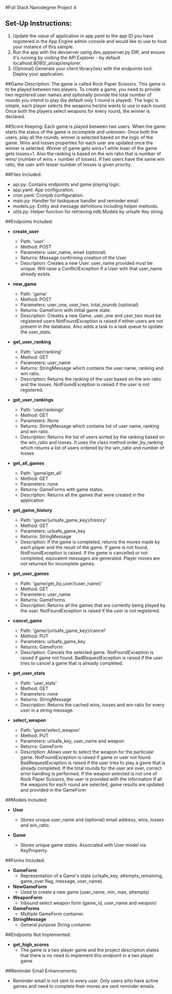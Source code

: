 #Full Stack Nanodegree Project 4

## Set-Up Instructions:
1.  Update the value of application in app.yaml to the app ID you have registered
 in the App Engine admin console and would like to use to host your instance of this sample.
1.  Run the app with the devserver using dev_appserver.py DIR, and ensure it's
 running by visiting the API Explorer - by default localhost:8080/_ah/api/explorer.
1.  (Optional) Generate your client library(ies) with the endpoints tool.
 Deploy your application.
 
 
##Game Description:
The game is called Rock Paper Scissors. This game is to be played between two players. To create a
game, you need to provide two registered user names and optionally provide the total number of rounds
you intend to play (by default only 1 round is played). The logic is simple, each player selects the 
weapons he/she wants to use in each round. Once both the players select weapons for every round, the 
winner is declared. 

##Score Keeping:
Each game is played between two users. When the game starts the status of the game is incomplete and unknown. Once both the users, play all the rounds, winner is selected based on the logic of the game.
Wins and losses properties for each user are updated once the winner is selected. Winner of game gets 
wins+1 while loser of the game gets losses+1. Also the ranking is based on the win ratio that is number
of wins/ (number of wins + number of losses). If two users have the same win ratio, the user with lesser
number of losses is given priority.

##Files Included:
 - api.py: Contains endpoints and game playing logic.
 - app.yaml: App configuration.
 - cron.yaml: Cronjob configuration.
 - main.py: Handler for taskqueue handler and reminder email
 - models.py: Entity and message definitions including helper methods.
 - utils.py: Helper function for retrieving ndb.Models by urlsafe Key string.

##Endpoints Included:
 - **create_user**
    - Path: 'user'
    - Method: POST
    - Parameters: user_name, email (optional)
    - Returns: Message confirming creation of the User.
    - Description: Creates a new User. user_name provided must be unique. Will 
    raise a ConflictException if a User with that user_name already exists.
    
 - **new_game**
    - Path: 'game'
    - Method: POST
    - Parameters: user_one, user_two, total_rounds (optional)
    - Returns: GameForm with initial game state.
    - Description: Creates a new Game. user_one and user_two must be registered users
      NotFoundException is raised if either users are not present in the database.
      Also adds a task to a task queue to update the user_stats.

- **get_user_ranking**
    - Path: 'user/ranking'
    - Method: GET
    - Parameters: user_name
    - Returns: StringMessage which contains the user name, ranking and win ratio.
    - Description: Returns the ranking of the user based on the win ratio and the losses.
      NotFoundException is raised if the user is not registered.

 - **get_user_rankings**
    - Path: 'user/rankings'
    - Method: GET
    - Parameters: None
    - Returns: StringMessage which contains list of user name, ranking and win ratio.
    - Description: Returns the list of users sorted by the ranking based on the win_ratio
      and losses. It uses the class method order_by_ranking which returns a list of users
      ordered by the win_ratio and number of losses
    
 - **get_all_games**
    - Path: 'game/get_all'
    - Method: GET
    - Parameters: none
    - Returns: GameForms with game states.
    - Description: Returns all the games that were created in the application
    
 - **get_game_history**
    - Path: 'game/{urlsafe_game_key}/history'
    - Method: GET
    - Parameters: urlsafe_game_key
    - Returns: StringMessage
    - Description: If the game is completed, returns the moves made by each player 
      and the result of the game. If game is not found, NotFoundException is raised.
      If the game is cancelled or not completed, equivalent messages are generated.
      Player moves are not returned for incomplete games. 
    
 - **get_user_games**
    - Path: 'game/get_by_user/{user_name}'
    - Method: GET
    - Parameters: user_name
    - Returns: GameForms 
    - Description: Returns all the games that are currently being played by the user.
      NotFoundException is raised if the user is not registered.
    
 - **cancel_game**
    - Path: 'game/{urlsafe_game_key}/cancel'
    - Method: PUT
    - Parameters: urlsafe_game_key
    - Returns: GameForm
    - Description: Cancels the selected game. NotFoundException is raised if game not found.
      BadRequestException is raised if the user tries to cancel a game that is already completed.

- **get_user_stats**
    - Path: 'user_stats'
    - Method: GET
    - Parameters: none
    - Returns: StringMessage
    - Description: Returns the cached wins, losses and win ratio for every user in a string message.

- **select_weapon**
    - Path: 'game/select_weapon'
    - Method: PUT
    - Parameters: urlsafe_key, user_name and weapon
    - Returns: GameForm
    - Description: Allows user to select the weapon for the particular game. 
      NotFoundException is raised if game or user not found.
      BadRequestException is raised if the user tries to play a game that is already completed.
      If the total rounds for the user are over, correct error handling is performed. If the 
      weapon selected is not one of Rock Paper Scissors, the user is provided with the information
      If all the weapons for each round are selected, game results are updated and provided in the
      GameForm

##Models Included:
 - **User**
    - Stores unique user_name and (optional) email address, wins, losses and win_ratio.
    
 - **Game**
    - Stores unique game states. Associated with User model via KeyProperty.
    
##Forms Included:
 - **GameForm**
    - Representation of a Game's state (urlsafe_key, attempts_remaining,
    game_over flag, message, user_name).
 - **NewGameForm**
    - Used to create a new game (user_name, min, max, attempts)
 - **WeaponForm**
    - Inbound select weapon form (game_id, user_name and weapon)
 - **GameForms**
    - Multiple GameForm container.
 - **StringMessage**
    - General purpose String container.

##Endpoints Not Implemented:
 - **get_high_scores**
    - The game is a two player game and the project description states that
       there is no need to implement this endpoint in a two player game

##Reminder Email Enhancements:
 - Reminder email is not sent to every user. Only users who have active
   games and need to complete their moves are sent reminder emails.